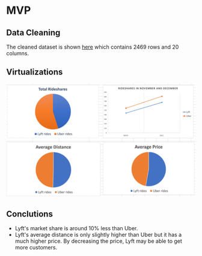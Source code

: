 # MVP

## Data Cleaning

The cleaned dataset is shown [here](/data/rideshare_dataset.csv) which
contains 2469 rows and 20 columns.

## Virtualizations
<img src="../images/pie_charts.png" style="width: 800px;" />

## Conclutions

- Lyft's market share is around 10% less than Uber.
- Lyft's average distance is only slightly higher than Uber but it has a
much higher price. By decreasing the price, Lyft may be able to get more
customers.
